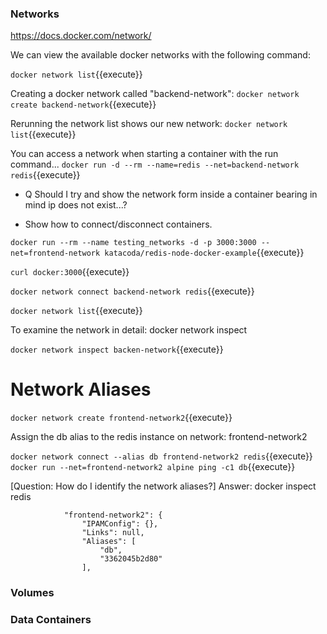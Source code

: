 ### Networks 
https://docs.docker.com/network/

We can view the available docker networks with the following command:

`docker network list`{{execute}}

Creating a docker network called "backend-network":
`docker network create backend-network`{{execute}}

Rerunning the network list shows our new network:
`docker network list`{{execute}}

You can access a network when starting a container with the run command...
`docker run -d --rm --name=redis --net=backend-network redis`{{execute}}

* Q Should I try and show the network form inside a container bearing in mind ip does not exist...?

* Show how to connect/disconnect containers.

`docker run --rm --name testing_networks -d -p 3000:3000 --net=frontend-network katacoda/redis-node-docker-example`{{execute}}

`curl docker:3000`{{execute}}

`docker network connect backend-network redis`{{execute}}

`docker network list`{{execute}}

To examine the network in detail:
docker network inspect <network name>

`docker network inspect backen-network`{{execute}}

# Network Aliases

`docker network create frontend-network2`{{execute}}

Assign the db alias to the redis instance on network: frontend-network2

`docker network connect --alias db frontend-network2 redis`{{execute}}
`docker run --net=frontend-network2 alpine ping -c1 db`{{execute}}

[Question: How do I identify the network aliases?]
Answer: docker inspect redis

                "frontend-network2": {
                    "IPAMConfig": {},
                    "Links": null,
                    "Aliases": [
                        "db",
                        "3362045b2d80"
                    ],

### Volumes 

### Data Containers
